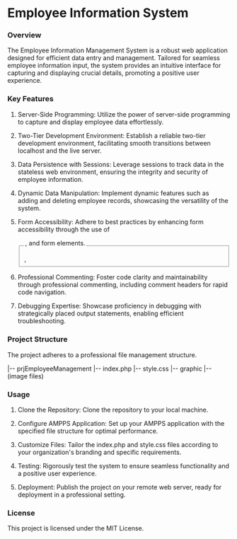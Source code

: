 # Employee Information System

### Overview
The Employee Information Management System is a robust web application designed for efficient data entry and management. Tailored for seamless employee information input, the system provides an intuitive interface for capturing and displaying crucial details, promoting a positive user experience.

### Key Features
1. Server-Side Programming: Utilize the power of server-side programming to capture and display employee data effortlessly.

2. Two-Tier Development Environment: Establish a reliable two-tier development environment, facilitating smooth transitions between localhost and the live server.

3. Data Persistence with Sessions: Leverage sessions to track data in the stateless web environment, ensuring the integrity and security of employee information.

4. Dynamic Data Manipulation: Implement dynamic features such as adding and deleting employee records, showcasing the versatility of the system.

5. Form Accessibility: Adhere to best practices by enhancing form accessibility through the use of <fieldset>, <legend>, and <label> form elements.

6. Professional Commenting: Foster code clarity and maintainability through professional commenting, including comment headers for rapid code navigation.

7. Debugging Expertise: Showcase proficiency in debugging with strategically placed output statements, enabling efficient troubleshooting.

### Project Structure
The project adheres to a professional file management structure.

|-- prjEmployeeManagement
    |-- index.php
    |-- style.css
    |-- graphic
        |-- (image files)
        
### Usage
1. Clone the Repository: Clone the repository to your local machine.

2. Configure AMPPS Application: Set up your AMPPS application with the specified file structure for optimal performance.

3. Customize Files: Tailor the index.php and style.css files according to your organization's branding and specific requirements.

4. Testing: Rigorously test the system to ensure seamless functionality and a positive user experience.

5. Deployment: Publish the project on your remote web server, ready for deployment in a professional setting.

### License
This project is licensed under the MIT License.
